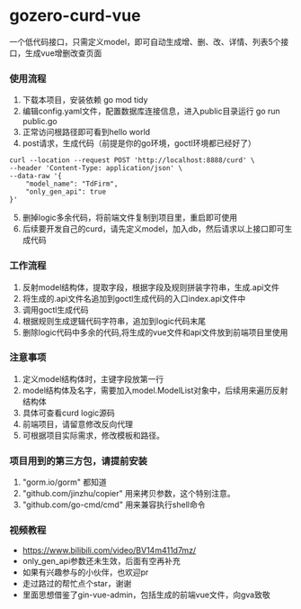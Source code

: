 # gozero-curd-vue
一个低代码接口，只需定义model，即可自动生成增、删、改、详情、列表5个接口，生成vue增删改查页面

### 使用流程
1. 下载本项目，安装依赖 go mod tidy
2. 编辑config.yaml文件，配置数据库连接信息，进入public目录运行 go run public.go
3. 正常访问根路径即可看到hello world
4. post请求，生成代码（前提是你的go环境，goctl环境都已经好了）
```
curl --location --request POST 'http://localhost:8888/curd' \
--header 'Content-Type: application/json' \
--data-raw '{
    "model_name": "TdFirm",
    "only_gen_api": true
}'
```
5. 删掉logic多余代码，将前端文件复制到项目里，重启即可使用
6. 后续要开发自己的curd，请先定义model，加入db，然后请求以上接口即可生成代码


### 工作流程
1. 反射model结构体，提取字段，根据字段及规则拼装字符串，生成.api文件
2. 将生成的.api文件名追加到goctl生成代码的入口index.api文件中
3. 调用goctl生成代码
4. 根据规则生成逻辑代码字符串，追加到logic代码末尾
5. 删除logic代码中多余的代码,将生成的vue文件和api文件放到前端项目里使用

### 注意事项
1. 定义model结构体时，主键字段放第一行
2. model结构体及名字，需要加入model.ModelList对象中，后续用来遍历反射结构体
3. 具体可查看curd logic源码
4. 前端项目，请留意修改反向代理
5. 可根据项目实际需求，修改模板和路径。

### 项目用到的第三方包，请提前安装
1. "gorm.io/gorm" 都知道
2. "github.com/jinzhu/copier" 用来拷贝参数，这个特别注意。
3. "github.com/go-cmd/cmd" 用来兼容执行shell命令

### 视频教程
* https://www.bilibili.com/video/BV14m411d7mz/
* only_gen_api参数还未生效，后面有空再补充
* 如果有兴趣参与的小伙伴，也欢迎pr
* 走过路过的帮忙点个star，谢谢
* 里面思想借鉴了gin-vue-admin，包括生成的前端vue文件，向gva致敬